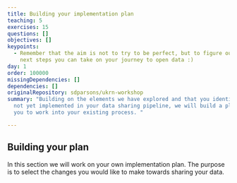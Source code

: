 ```yaml
---
title: Building your implementation plan
teaching: 5
exercises: 15
questions: []
objectives: []
keypoints:
  - Remember that the aim is not to try to be perfect, but to figure out the
    next steps you can take on your journey to open data :)
day: 1
order: 100000
missingDependencies: []
dependencies: []
originalRepository: sdparsons/ukrn-workshop
summary: "Building on the elements we have explored and that you identified were
  not yet implemented in your data sharing pipeline, we will build a plan for
  you to work into your existing process. "

---
```

## Building your plan

In this section we will work on your own implementation plan. The purpose is to select the changes you would like to make towards sharing your data. 
